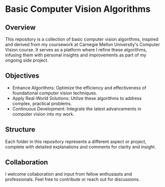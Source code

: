# Basic Computer Vision Algorithms

## Overview
This repository is a collection of basic computer vision algorithms, inspired and derived from my coursework at Carnegie Mellon University's Computer Vision course. It serves as a platform where I refine these algorithms, infusing them with personal insights and improvements as part of my ongoing side project.

## Objectives
- Enhance Algorithms: Optimize the efficiency and effectiveness of foundational computer vision techniques.
- Apply Real-World Solutions: Utilize these algorithms to address complex, practical problems.
- Continuous Development: Integrate the latest advancements in computer vision into my work.

## Structure
Each folder in this repository represents a different aspect or project, complete with detailed explanations and comments for clarity and insight.

## Collaboration
I welcome collaboration and input from fellow enthusiasts and professionals. Feel free to contribute or reach out for discussions.
